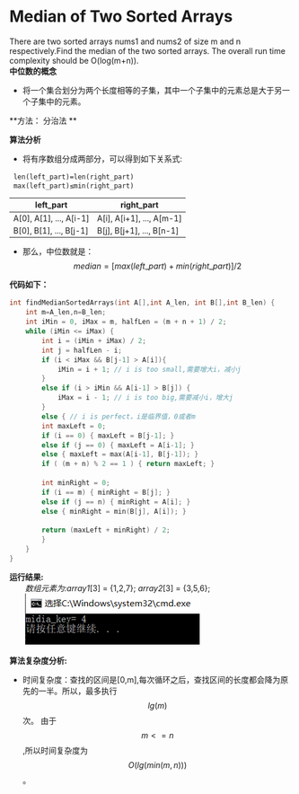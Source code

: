 # Median of Two Sorted Arrays
There are two sorted arrays nums1 and nums2 of size m and n respectively.Find the median of the two sorted arrays. The overall run time complexity should be O(log(m+n)).  
**中位数的概念**  
 * 将一个集合划分为两个长度相等的子集，其中一个子集中的元素总是大于另一个子集中的元素。

**方法： 分治法 **

**算法分析**  
 * 将有序数组分成两部分，可以得到如下关系式:
```
 len(left_part)=len(right_part)   
 max(left_part)≤min(right_part)
```

left_part | right_part
--- | ---
A[0], A[1], ..., A[i-1]  |  A[i], A[i+1], ..., A[m-1]
B[0], B[1], ..., B[j-1]  |  B[j], B[j+1], ..., B[n-1]

 * 那么，中位数就是：  
$$median=[max(left\_part)+min(right\_part)] / 2 $$  

**代码如下：**
```cpp
int findMedianSortedArrays(int A[],int A_len, int B[],int B_len) {
  	int m=A_len,n=B_len;
  	int iMin = 0, iMax = m, halfLen = (m + n + 1) / 2;
  	while (iMin <= iMax) {
  		int i = (iMin + iMax) / 2;
  		int j = halfLen - i;
  		if (i < iMax && B[j-1] > A[i]){
  			iMin = i + 1; // i is too small,需要增大i，减小j
  		}
  		else if (i > iMin && A[i-1] > B[j]) {
  			iMax = i - 1; // i is too big,需要减小i，增大j
  		}
  		else { // i is perfect，i是临界值，0或者m
  		int maxLeft = 0;
  		if (i == 0) { maxLeft = B[j-1]; }
  		else if (j == 0) { maxLeft = A[i-1]; }
  		else { maxLeft = max(A[i-1], B[j-1]); }
  		if ( (m + n) % 2 == 1 ) { return maxLeft; }
  
  		int minRight = 0;
  		if (i == m) { minRight = B[j]; }
  		else if (j == n) { minRight = A[i]; }
  		else { minRight = min(B[j], A[i]); }
  
  		return (maxLeft + minRight) / 2;
  		}
  	}
}
```	
**运行结果:**  
　　*数组元素为:array1*[3] = {1,2,7};  *array2*[3] = {3,5,6};  
　　![1-0](picture/1-0.png)

**算法复杂度分析:**  
 * 时间复杂度：查找的区间是[0,m],每次循环之后，查找区间的长度都会降为原先的一半。所以，最多执行$$lg(m)$$次。
由于$$ m<=n $$,所以时间复杂度为$$ O(lg(min(m,n))) $$。

 

